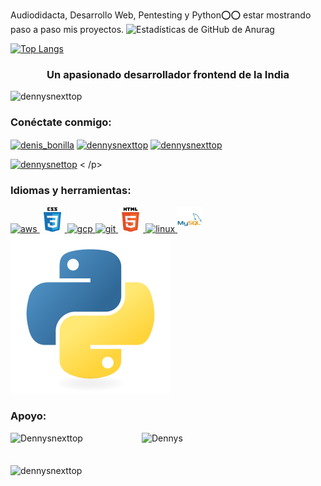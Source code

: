 Audiodidacta, Desarrollo Web, Pentesting y Python⭕⭕
estar mostrando paso a paso mis proyectos.
![Estadísticas de GitHub de Anurag](https://github-readme-stats.vercel.app/api?username=anuraghazra&show_icons=true&theme=merko)

[![Top Langs](https://github-readme-stats.vercel.app/api/top-langs/?username=anuraghazra&hide=javascript,html)](https://github.com/anuraghazra/github-readme-stats)

<h3 align="center">Un apasionado desarrollador frontend de la India</h3>

<p align="left"> <img src="https://komarev.com/ghpvc/?username=dennysnexttop&label=Profile%20views&color= 0e75b6&style=flat" alt="dennysnexttop" /> </p>

<h3 align="left">Conéctate conmigo:</h3>
<p align="left"> <a href="https://fb. com/denis_bonilla" target="blank"><img align="center" src="https://raw.githubusercontent.com/rahuldkjain/github-profile-readme-generator/master/src/images/icons/Social/ facebook.svg" alt="denis_bonilla" altura="30" ancho="40" /></a> <a href="https://instagram.com/dennysnexttop"target="en blanco"><img align="center" src="https://raw.githubusercontent.com/rahuldkjain/github-profile-readme-generator/master/src/images/icons/Social/instagram.svg" alt="dennysnexttop" altura="30" ancho="40" /></a>
<a href="https://linkedin. com/in/dennysnexttop" target="blank"><img align="center" src="https://raw.githubusercontent.com/rahuldkjain/github-profile-readme-generator/master/src/images/icons/ Social/vinculado-en-alt.svg" alt="dennysnexttop" height="30" width="40" /></a>


<a href="https://www.youtube.com/c/dennysnettop" target="blank"><img align ="centro" src="https://raw.githubusercontent.com/rahuldkjain/github-profile-readme-generator/master/src/images/icons/Social/youtube.svg" alt="dennysnettop" height="30" width="40" /></a>
< /p>

<h3 align="left">Idiomas y herramientas:</h3>
<p align="left"> <a href="https://aws.amazon.com" target="_blank" rel="noreferrer"> <img src="https://raw.githubusercontent.com/devicons /devicon/master/icons/amazonwebservices/amazonwebservices-original-wordmark.svg" alt="aws" width="40" height="40"/> </a> <a href="https://www.w3schools .com/css/" target="_blank" rel="noreferrer"> <img src="https://raw.githubusercontent.com/devicons/devicon/master/icons/css3/css3-original-wordmark.svg" alt="css3" width="40" height="40"/> </a> <a href="https://cloud.google.com" target="_blank" rel="noreferrer"><img src="https://www.vectorlogo.zone/logos/google_cloud/google_cloud-icon.svg" alt="gcp" width="40" height="40"/> </a> <a href= "https://git-scm.com/" target="_blank" rel="noreferrer"> <img src="https://www.vectorlogo.zone/logos/git-scm/git-scm-icon. svg" alt="git" width="40" height="40"/> </a> <a href="https://www.w3.org/html/" target="_blank" rel="noreferrer "> <img src="https://raw.githubusercontent.com/devicons/devicon/master/icons/html5/html5-original-wordmark.svg" alt="html5" width="40" height="40" /> </a> <a href="https://www.linux.org/" target="_blank" rel="noreferrer"> <img src="https://raw.githubusercontent.com/devicons/devicon/master/icons/linux /linux-original.svg" alt="linux" width="40" height="40"/> </a> <a href="https://www.mysql.com/" target="_blank" rel ="noreferrer"> <img src="https://raw.githubusercontent.com/devicons/devicon/master/icons/mysql/mysql-original-wordmark.svg" alt="mysql" width="40" height= "40"/> </a> <a href="https://www.python.org" target="_blank" rel="noreferrer"> <img src="https://raw.githubusercontent.com/devicons/devicon/master/icons/python/python-original.svg" alt="python" ancho="40" altura="40"/> </a> </p>

<h3 align="left">Apoyo:</h3>
<p> <a href="https://www.buymeacoffee.com/Dennysnexttop"> <img align="left" src="https://cdn .buymeacoffee.com/buttons/v2/default-yellow.png" height="50" width="210" alt="Dennysnexttop" /></a> <a href="https://ko-fi.com /Dennys"> <img align="left" src="https://cdn.ko-fi.com/cdn/kofi3.png?v=3" height="50" width="210" alt="Dennys "/></a> </p><br><br>

<p><img align="center" src="https://github-readme-stats.vercel.app/api/top-langs?username=dennysnexttop&show_icons=true&locale=en&layout=compact" alt="dennysnexttop" /> </p>
